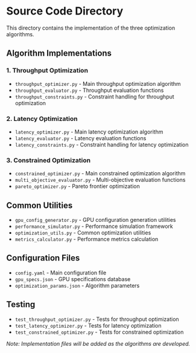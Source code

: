 # Source Code Directory

This directory contains the implementation of the three optimization algorithms.

## Algorithm Implementations

### 1. Throughput Optimization
- `throughput_optimizer.py` - Main throughput optimization algorithm
- `throughput_evaluator.py` - Throughput evaluation functions
- `throughput_constraints.py` - Constraint handling for throughput optimization

### 2. Latency Optimization
- `latency_optimizer.py` - Main latency optimization algorithm
- `latency_evaluator.py` - Latency evaluation functions
- `latency_constraints.py` - Constraint handling for latency optimization

### 3. Constrained Optimization
- `constrained_optimizer.py` - Main constrained optimization algorithm
- `multi_objective_evaluator.py` - Multi-objective evaluation functions
- `pareto_optimizer.py` - Pareto frontier optimization

## Common Utilities
- `gpu_config_generator.py` - GPU configuration generation utilities
- `performance_simulator.py` - Performance simulation framework
- `optimization_utils.py` - Common optimization utilities
- `metrics_calculator.py` - Performance metrics calculation

## Configuration Files
- `config.yaml` - Main configuration file
- `gpu_specs.json` - GPU specifications database
- `optimization_params.json` - Algorithm parameters

## Testing
- `test_throughput_optimizer.py` - Tests for throughput optimization
- `test_latency_optimizer.py` - Tests for latency optimization
- `test_constrained_optimizer.py` - Tests for constrained optimization

*Note: Implementation files will be added as the algorithms are developed.*
